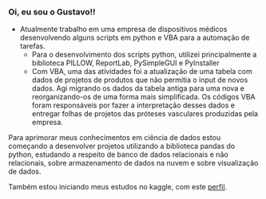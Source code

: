 ### Oi, eu sou o Gustavo!!

- Atualmente trabalho em uma empresa de dispositivos médicos desenvolvendo alguns scripts em python e VBA para a automação de tarefas.
  - Para o desenvolvimento dos scripts python, utilizei principalmente a biblioteca PILLOW, ReportLab, PySimpleGUI e PyInstaller
  - Com VBA, uma das atividades foi a atualização de uma tabela com dados de projetos de produtos que não permitia o input de novos dados. Agi migrando os dados da tabela antiga para uma nova e reorganizando-os de uma forma mais simplificada. Os códigos VBA foram responsáveis por fazer a interpretação desses dados e entregar folhas de projetos das próteses vasculares
produzidas pela empresa.
 
Para aprimorar meus conhecimentos em ciência de dados estou começando a desenvolver projetos utilizando a biblioteca pandas do python, estudando a respeito de banco de dados relacionais e não relacionais, sobre armazenamento de dados na nuvem e sobre visualização de dados.

Também estou iniciando meus estudos no kaggle, com este <a href="https://www.kaggle.com/gustavodomingos">perfil</a>.

